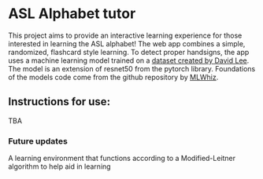 # ASL Alphabet tutor

This project aims to provide an interactive learning experience for those interested in learning the ASL alphabet!
The web app combines a simple, randomized, flashcard style learning. To detect proper handsigns, the app
uses a machine learning model trained on a [dataset created by David Lee](https://public.roboflow.com/object-detection/american-sign-language-letters/1). The model is an extension of resnet50 from the pytorch library. Foundations of the models code come from
the github repository by [MLWhiz](https://github.com/MLWhiz/data_science_blogs/tree/master/compvisblog).

## Instructions for use:

TBA

### Future updates

A learning environment that functions according to a Modified-Leitner algorithm to help aid in learning

